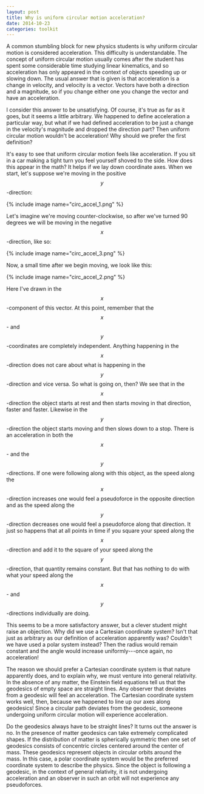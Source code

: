 ```yaml
---
layout: post
title: Why is uniform circular motion acceleration?
date: 2014-10-23
categories: toolkit
---
```


A common stumbling block for new physics students is why uniform circular
motion is considered acceleration.  This difficulty is understandable.  The
concept of uniform circular motion usually comes after the student has spent
some considerable time studying linear kinematics, and so acceleration has
only appeared in the context of objects speeding up or slowing down.  The
usual answer that is given is that acceleration is a change in velocity, and
velocity is a vector.  Vectors have both a direction and a magnitude, so if
you change either one you change the vector and have an acceleration.  

I consider this answer to be unsatisfying.  Of course, it's true as far as
it goes, but it seems a little arbitrary.  We happened to define
acceleration a particular way, but what if we had defined acceleration to be
just a change in the velocity's magnitude and dropped the direction part?
Then uniform circular motion wouldn't be acceleration!  Why should we prefer
the first definition?  

It's easy to see that uniform circular motion feels like acceleration.  If
you sit in a car making a tight turn you feel yourself shoved to the side.
How does this appear in the math?  It helps if we lay down coordinate axes.
When we start, let's suppose we're moving in the positive $$y$$-direction:

{% include image name="circ_accel_1.png" %}

Let's imagine we're moving counter-clockwise, so after we've turned 90
degrees we will be moving in the negative $$x$$-direction, like so:

{% include image name="circ_accel_3.png" %}

Now, a small time after we begin moving, we look like this:

{% include image name="circ_accel_2.png" %}

Here I've drawn in the $$x$$-component of this vector.  At this point,
remember that the $$x$$- and $$y$$-coordinates are completely independent.
Anything happening in the $$x$$-direction does not care about what is
happening in the $$y$$-direction and vice versa.  So what is going on, then?
We see that in the $$x$$-direction the object starts at rest and then starts
moving in that direction, faster and faster.  Likewise in the
$$y$$-direction the object starts moving and then slows down to a stop.
There is an acceleration in both the $$x$$- and the $$y$$-directions.  If
one were following along with this object, as the speed along the
$$x$$-direction increases one would feel a pseudoforce in the opposite
direction and as the speed along the $$y$$-direction decreases one would
feel a pseudoforce along that direction.  It just so happens that at all
points in time if you square your speed along the $$x$$-direction and add it
to the square of your speed along the $$y$$-direction, that quantity remains
constant.  But that has nothing to do with what your speed along the $$x$$-
and $$y$$-directions individually are doing. 

This seems to be a more satisfactory answer, but a clever student might
raise an objection.  Why did we use a Cartesian coordinate system?  Isn't
that just as arbitrary as our definition of acceleration apparently was?
Couldn't we have used a polar system instead?  Then the radius would remain
constant and the angle would increase uniformly---once again, no
acceleration!

The reason we should prefer a Cartesian coordinate system is that nature
apparently does, and to explain why, we must venture into general
relativity.  In the absence of any matter, the Einstein field equations tell
us that the geodesics of empty space are straight lines.  Any observer that
deviates from a geodesic will feel an acceleration.  The Cartesian
coordinate system works well, then, because we happened to line up our axes
along geodesics!  Since a circular path deviates from the geodesic, someone
undergoing uniform circular motion will experience acceleration.

Do the geodesics always have to be straight lines?  It turns out the answer
is no.  In the presence of matter geodesics can take extremely complicated
shapes.  If the distribution of matter is spherically symmetric then one set
of geodesics consists of concentric circles centered around the center of
mass.  These geodesics represent objects in circular orbits around the mass.
In this case, a polar coordinate system would be the preferred coordinate
system to describe the physics.  Since the object is following a geodesic,
in the context of general relativity, it is not undergoing acceleration and
an observer in such an orbit will not experience any pseudoforces.

